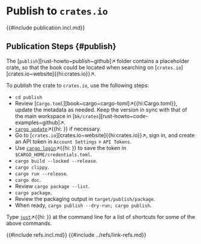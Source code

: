 # Publish to `crates.io`

{{#include publication.incl.md}}

## Publication Steps {#publish}

The [`publish`][rust-howto~publish~github]↗ folder contains a placeholder crate, so that the book could be located when searching on [`crates.io`][crates.io~website]{{hi:crates.io}}↗.

To publish the crate to `crates.io`, use the following steps:

- `cd publish`
- Review [`Cargo.toml`][book~cargo~cargo-toml]↗{{hi:Cargo.toml}}, update the metadata as needed. Keep the version in sync with that of the main workspace in [`bk/crates`][rust-howto~code-examples~github]↗.
- [`cargo update`]( )↗{{hi: }} if necessary.
- Go to [`crates.io`][crates.io~website]{{hi:crates.io}}↗, sign in, and create an API token in `Account Settings` > `API Tokens`.
- Use [`cargo login`]( )↗{{hi: }} to save the token in `$CARGO_HOME/credentials.toml`.
- `cargo build --locked --release`.
- `cargo clippy`.
- `cargo run --release`.
- `cargo doc`.
- Review `cargo package --list`.
- `cargo package`.
- Review the packaging output in `target/publish/package`.
- When ready, `cargo publish --dry-run; cargo publish`.

Type [`just`]( )↗{{hi: }} at the command line for a list of shortcuts for some of the above commands.

{{#include refs.incl.md}}
{{#include ../refs/link-refs.md}}

<div class="hidden">
</div>
